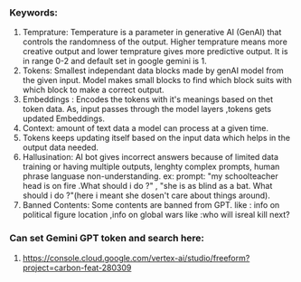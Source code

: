 ### Keywords: 
1. Temprature: Temperature is a parameter in generative AI (GenAI) that controls the randomness of the output. Higher temprature means more creative output and lower temprature gives more predictive output. It is in range 0-2 and default set in google gemini is 1. 
2. Tokens: Smallest independant data blocks made by genAI model from the given input. Model makes small blocks to find which block suits with which block to make a correct output.
3. Embeddings : Encodes the tokens with it's meanings based on thet token data. As, input passes through the model layers ,tokens gets updated Embeddings.
4. Context: amount of text data a model can process at a given time.
5. Tokens keeps updating itself based on the input data which helps in the output data needed.
6. Hallusination: AI bot gives incorrect answers because of limited data training or having multiple outputs, lenghty complex prompts, human phrase languase non-understanding. ex: prompt: "my schoolteacher head is on fire .What should i do ?"  ,  "she is as blind as a bat. What should i do ?"(here i meant she dosen't care about things around).
7. Banned Contents: Some contents are banned from GPT. like : info on political figure location ,info on global wars like :who will isreal kill next?   

### Can set Gemini GPT token and search here: 
1. https://console.cloud.google.com/vertex-ai/studio/freeform?project=carbon-feat-280309
